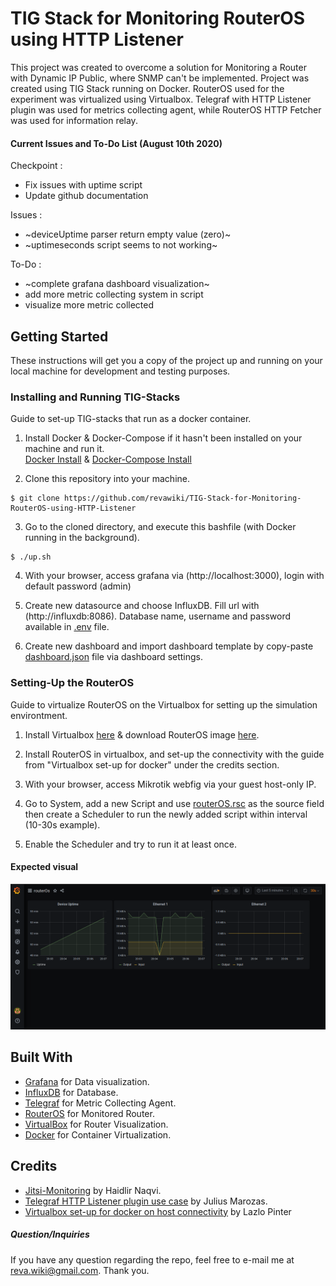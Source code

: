 # TIG Stack for Monitoring RouterOS using HTTP Listener

This project was created to overcome a solution for Monitoring a Router with Dynamic IP Public, where SNMP can't be implemented. Project was created using TIG Stack running on Docker. RouterOS used for the experiment was virtualized using Virtualbox. Telegraf with HTTP Listener plugin was used for metrics collecting agent, while RouterOS HTTP Fetcher was used for information relay.  

#### Current Issues and To-Do List (August 10th 2020)
Checkpoint :
- Fix issues with uptime script
- Update github documentation

Issues :
- ~deviceUptime parser return empty value (zero)~
- ~uptimeseconds script seems to not working~

To-Do :
- ~complete grafana dashboard visualization~
- add more metric collecting system in script
- visualize more metric collected

## Getting Started

These instructions will get you a copy of the project up and running on your local machine for development and testing purposes. 

### Installing and Running TIG-Stacks

Guide to set-up TIG-stacks that run as a docker container.

1. Install Docker & Docker-Compose if it hasn't been installed on your machine and run it.\
[Docker Install](https://docs.docker.com/get-docker/) & [Docker-Compose Install](https://docs.docker.com/compose/install/)

2. Clone this repository into your machine.
```
$ git clone https://github.com/revawiki/TIG-Stack-for-Monitoring-RouterOS-using-HTTP-Listener
```

3. Go to the cloned directory, and execute this bashfile (with Docker running in the background).
```
$ ./up.sh
```
4. With your browser, access grafana via (http://localhost:3000), login with default password (admin)

5. Create new datasource and choose InfluxDB. Fill url with (http://influxdb:8086). Database name, username and password available in [.env](https://github.com/revawiki/TIG-Stack-for-Monitoring-RouterOS-using-HTTP-Listener/blob/master/.env) file.

6. Create new dashboard and import dashboard template by copy-paste [dashboard.json](https://github.com/revawiki/TIG-Stack-for-Monitoring-RouterOS-using-HTTP-Listener/blob/master/template/dashboard.json) file via dashboard settings.

### Setting-Up the RouterOS

Guide to virtualize RouterOS on the Virtualbox for setting up the simulation environtment.

1. Install Virtualbox [here](https://www.virtualbox.org/wiki/Downloads) & download RouterOS image [here](https://mikrotik.com/download/archive).

2. Install RouterOS in virtualbox, and set-up the connectivity with the guide from "Virtualbox set-up for docker" under the credits section.

3. With your browser, access Mikrotik webfig via your guest host-only IP.

4. Go to System, add a new Script and use [routerOS.rsc](https://github.com/revawiki/TIG-Stack-for-Monitoring-RouterOS-using-HTTP-Listener/blob/master/routerOS/routerOS.rsc) as the source field then create a Scheduler to run the newly added script within interval (10-30s example).

5. Enable the Scheduler and try to run it at least once.

#### Expected visual
![Grafana-Dashboard](https://raw.githubusercontent.com/revawiki/TIG-Stack-for-Monitoring-RouterOS-using-HTTP-Listener/master/image/visualization.png)

## Built With

* [Grafana](http://www.grafana.com) for Data visualization.
* [InfluxDB](https://www.influxdata.com/) for Database.
* [Telegraf](https://github.com/influxdata/telegraf/tree/master/plugins) for Metric Collecting Agent.
* [RouterOS](https://mikrotik.com/) for Monitored Router.
* [VirtualBox](https://www.virtualbox.org/) for Router Visualization.
* [Docker](https://www.docker.com) for Container Virtualization.

## Credits

* [Jitsi-Monitoring](https://github.com/haidlir/jitsi-monitoring) by Haidlir Naqvi.
* [Telegraf HTTP Listener plugin use case](https://thenewstack.io/how-i-created-a-telegraf-plugin-to-monitor-solar-panels/) by Julius Marozas.
* [Virtualbox set-up for docker on host connectivity](http://pinter.org/archives/7719) by Lazlo Pinter


##### Question/Inquiries
If you have any question regarding the repo, feel free to e-mail me at reva.wiki@gmail.com. Thank you.


